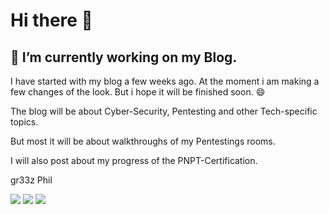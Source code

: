 # Hi there 👋

## 🔭 I’m currently working on my Blog. 

I have started with my blog a few weeks ago. At the moment i am making a few changes of the look. 
But i hope it will be finished soon. 😄

The blog will be about Cyber-Security, Pentesting and other Tech-specific topics. 

But most it will be about walkthroughs of my Pentestings rooms. 

I will also post about my progress of the PNPT-Certification. 

gr33z Phil
<!--
**PhilMalle/PhilMalle** is a ✨ _special_ ✨ repository because its `README.md` (this file) appears on your GitHub profile.

Here are some ideas to get you started:

- 🔭 I’m currently working on ...
- 🌱 I’m currently learning ...
- 👯 I’m looking to collaborate on ...
- 🤔 I’m looking for help with ...
- 💬 Ask me about ...
- 📫 How to reach me: ...
- 😄 Pronouns: ...
- ⚡ Fun fact: ...
-->
![](https://github-readme-stats.vercel.app/api?username=philmalle&theme=vue-dark&hide_border=true&include_all_commits=true&bg_color=0d1117&hide=issues,contribs&count_private=true)  ![](https://github-readme-stats.vercel.app/api/top-langs/?username=philmallel&theme=vue-dark&bg_color=0d1117&hide_border=true&include_all_commits=true&layout=compact&langs_count=6) 
![](https://github-readme-streak-stats.herokuapp.com/?user=philmallel&theme=vue-dark&background=0d1117&hide_border=true)<br/>
